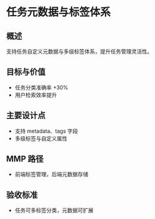 # 任务元数据与标签体系

## 概述

支持任务自定义元数据与多级标签体系，提升任务管理灵活性。

## 目标与价值

- 任务分类准确率 +30%
- 用户检索效率提升

## 主要设计点

- 支持 metadata、tags 字段
- 多级标签与自定义属性

## MMP 路径

- 前端标签管理，后端元数据存储

## 验收标准

- 任务可多标签分类，元数据可扩展
